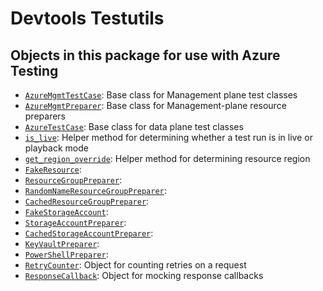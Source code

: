 # Devtools Testutils

## Objects in this package for use with Azure Testing
* [`AzureMgmtTestCase`](azure_mgmt_testcase): Base class for Management plane test classes
* [`AzureMgmtPreparer`](azure_mgmt_preparer): Base class for Management-plane resource preparers
* [`AzureTestCase`](azure_testcase): Base class for data plane test classes
* [`is_live`](is_live): Helper method for determining whether a test run is in live or playback mode
* [`get_region_override`](get_region_override): Helper method for determining resource region
* [`FakeResource`](fake_resource):
* [`ResourceGroupPreparer`](rg_preparer):
* [`RandomNameResourceGroupPreparer`](random_name_rg_preparer):
* [`CachedResourceGroupPreparer`](cached_rg_preparer):
* [`FakeStorageAccount`](fake_storage_account):
* [`StorageAccountPreparer`](storage_account_preparer):
* [`CachedStorageAccountPreparer`](cached_storage_account_preparer):
* [`KeyVaultPreparer`](kv_preparer):
* [`PowerShellPreparer`](powershell_preparer):
* [`RetryCounter`](retry_counter): Object for counting retries on a request
* [`ResponseCallback`](response_callback): Object for mocking response callbacks


<!-- LINKS -->
[azure_mgmt_testcase]: https://github.com/Azure/azure-sdk-for-python/blob/520ea7175e10a971eae9d3e6cd0735efd80447b1/tools/azure-sdk-tools/devtools_testutils/mgmt_testcase.py#L57
[azure_mgmt_preparer]: https://github.com/Azure/azure-sdk-for-python/blob/520ea7175e10a971eae9d3e6cd0735efd80447b1/tools/azure-sdk-tools/devtools_testutils/mgmt_testcase.py#L128
[azure_testcase]: https://github.com/Azure/azure-sdk-for-python/blob/520ea7175e10a971eae9d3e6cd0735efd80447b1/tools/azure-sdk-tools/devtools_testutils/azure_testcase.py#L104
[is_live]: https://github.com/Azure/azure-sdk-for-python/blob/520ea7175e10a971eae9d3e6cd0735efd80447b1/tools/azure-sdk-tools/devtools_testutils/azure_testcase.py#L77
[get_region_override]: https://github.com/Azure/azure-sdk-for-python/blob/520ea7175e10a971eae9d3e6cd0735efd80447b1/tools/azure-sdk-tools/devtools_testutils/azure_testcase.py#L87
[fake_resource]: https://github.com/Azure/azure-sdk-for-python/blob/master/tools/azure-sdk-tools/devtools_testutils/resource_testcase.py#L27
[rg_preparer]: https://github.com/Azure/azure-sdk-for-python/blob/520ea7175e10a971eae9d3e6cd0735efd80447b1/tools/azure-sdk-tools/devtools_testutils/resource_testcase.py#L30
[random_name_rg_preparer]: https://github.com/Azure/azure-sdk-for-python/blob/master/tools/azure-sdk-tools/devtools_testutils/resource_testcase.py#L119
[cached_rg_preparer]: https://github.com/Azure/azure-sdk-for-python/blob/master/tools/azure-sdk-tools/devtools_testutils/resource_testcase.py#L120
[fake_storage_account]: https://github.com/Azure/azure-sdk-for-python/blob/master/tools/azure-sdk-tools/devtools_testutils/storage_testcase.py#L25
[storage_account_preparer]: https://github.com/Azure/azure-sdk-for-python/blob/520ea7175e10a971eae9d3e6cd0735efd80447b1/tools/azure-sdk-tools/devtools_testutils/storage_testcase.py#L29
[cached_storage_account_preparer]: https://github.com/Azure/azure-sdk-for-python/blob/master/tools/azure-sdk-tools/devtools_testutils/storage_testcase.py#L140
[kv_preparer]: https://github.com/Azure/azure-sdk-for-python/blob/520ea7175e10a971eae9d3e6cd0735efd80447b1/tools/azure-sdk-tools/devtools_testutils/keyvault_preparer.py#L49
[powershell_preparer]: https://github.com/Azure/azure-sdk-for-python/blob/520ea7175e10a971eae9d3e6cd0735efd80447b1/tools/azure-sdk-tools/devtools_testutils/powershell_preparer.py#L14
[retry_counter]: ./helpers.py
[response_callback]: ./helpers.py